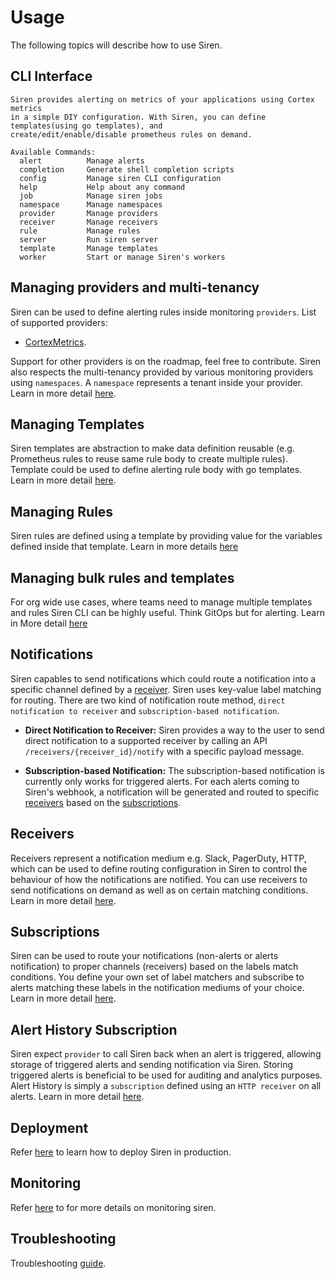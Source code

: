 # Usage

The following topics will describe how to use Siren.

## CLI Interface

```text
Siren provides alerting on metrics of your applications using Cortex metrics
in a simple DIY configuration. With Siren, you can define templates(using go templates), and
create/edit/enable/disable prometheus rules on demand.

Available Commands:
  alert          Manage alerts
  completion     Generate shell completion scripts
  config         Manage siren CLI configuration
  help           Help about any command
  job            Manage siren jobs
  namespace      Manage namespaces
  provider       Manage providers
  receiver       Manage receivers
  rule           Manage rules
  server         Run siren server
  template       Manage templates
  worker         Start or manage Siren's workers
```

## Managing providers and multi-tenancy

Siren can be used to define alerting rules inside monitoring `providers`. List of supported
providers:

- [CortexMetrics](http://cortexmetrics.io).

Support for other providers is on the roadmap, feel free to contribute. Siren also respects the multi-tenancy provided by various monitoring providers using `namespaces`. A `namespace` represents a tenant inside your provider. Learn in more detail [here](./providers.md).

## Managing Templates

Siren templates are abstraction to make data definition reusable (e.g. Prometheus rules to reuse same rule body to create multiple rules). Template could be used to define alerting rule body with go templates. Learn in more detail [here](./templates.md).

## Managing Rules

Siren rules are defined using a template by providing value for the variables defined inside that template. Learn in more details [here](./rules.md)

## Managing bulk rules and templates

For org wide use cases, where teams need to manage multiple templates and rules Siren CLI can be highly useful. Think GitOps but for alerting. Learn in More detail [here](./rules.md#bulk-rule-management)

## Notifications

Siren capables to send notifications which could route a notification into a specific channel defined by a [receiver](./receivers.md). Siren uses key-value label matching for routing. There are two kind of notification route method, `direct notification to receiver` and `subscription-based notification`.

- **Direct Notification to Receiver:** Siren provides a way to the user to send direct notification to a supported receiver by calling an API `/receivers/{receiver_id}/notify` with a specific payload message.

- **Subscription-based Notification:** The subscription-based notification is currently only works for triggered alerts. For each alerts coming to Siren's webhook, a notification will be generated and routed to specific [receivers](./receivers.md) based on the [subscriptions](./subscriptions.md).

## Receivers

Receivers represent a notification medium e.g. Slack, PagerDuty, HTTP, which can be used to define routing configuration in Siren to control the behaviour of how the notifications are notified. You can use receivers to send notifications on demand as well as on certain matching conditions. Learn in more detail [here](./receivers.md).

## Subscriptions

Siren can be used to route your notifications (non-alerts or alerts notification) to proper channels (receivers) based on the labels match conditions. You define your own set of label matchers and subscribe to alerts matching these labels in the notification mediums of your choice. Learn in more detail [here](./subscriptions.md).

## Alert History Subscription

Siren expect `provider` to call Siren back when an alert is triggered, allowing storage of triggered alerts and sending notification via Siren. Storing triggered alerts is beneficial to be used for auditing and analytics purposes. Alert History is simply a `subscription` defined using an `HTTP receiver` on all alerts. Learn in more detail [here](./alert_history.md).

## Deployment

Refer [here](./deployment.md) to learn how to deploy Siren in production.

## Monitoring

Refer [here](./monitoring.md) to for more details on monitoring siren.

## Troubleshooting

Troubleshooting [guide](./troubleshooting.md).
